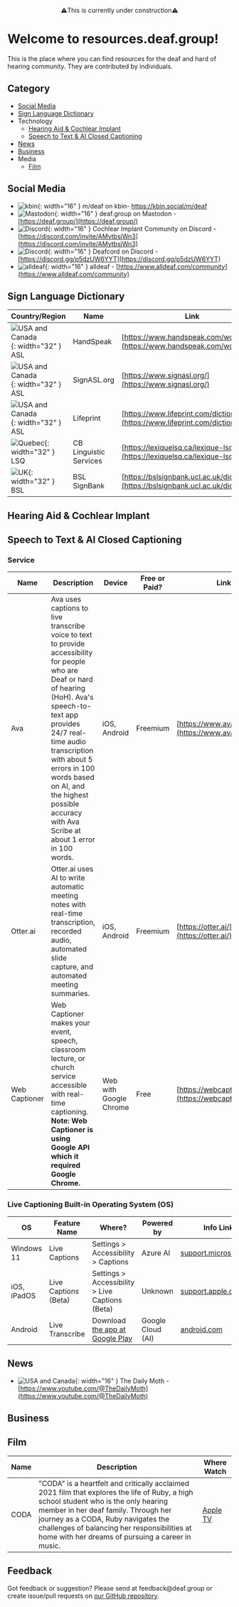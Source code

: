 <p style="text-align: center;">⚠️This is currently under construction⚠️</p>

# Welcome to resources.deaf.group!
This is the place where you can find resources for the deaf and hard of hearing community. They are contributed by individuals.

## Category
- [Social Media](#social-media)
- [Sign Language Dictionary](#sign-language-dictionary)
- Technology
  - [Hearing Aid & Cochlear Implant](#hearing-aid--cochlear-implant)
  - [Speech to Text & AI Closed Captioning](#speech-to-text--ai-closed-captioning)
- [News](#news)
- [Business](#business)
- Media
  - [Film](#film)

## Social Media
- ![kbin](https://kbin.social/favicon.ico){: width="16" } m/deaf on kbin- https://kbin.social/m/deaf
- ![Mastodon](https://mastodon.social/packs/media/icons/favicon-16x16-c58fdef40ced38d582d5b8eed9d15c5a.png){: width="16" } deaf.group on Mastodon - [https://deaf.group/](https://deaf.group/)
- ![Discord](https://discord.onl/wp-content/uploads/2018/07/favicon.png){: width="16" } Cochlear Implant Community on Discord - [https://discord.com/invite/AMytbsjWn3](https://discord.com/invite/AMytbsjWn3)
- ![Discord](https://discord.onl/wp-content/uploads/2018/07/favicon.png){: width="16" } Deafcord on Discord - [https://discord.gg/p5dzUW6YYT](https://discord.gg/p5dzUW6YYT)
- ![alldeaf](https://www.alldeaf.com/favicon.ico){: width="16" } alldeaf - [https://www.alldeaf.com/community](https://www.alldeaf.com/community)

## Sign Language Dictionary

| Country/Region | Name | Link |
|-------|-------|-------|
| ![USA and Canada](https://em-content.zobj.net/thumbs/120/openmoji/338/flag-united-states_1f1fa-1f1f8.png){: width="32" } ASL | HandSpeak | [https://www.handspeak.com/word/](https://www.handspeak.com/word/) |
| ![USA and Canada](https://em-content.zobj.net/thumbs/120/openmoji/338/flag-united-states_1f1fa-1f1f8.png){: width="32" } ASL | SignASL.org | [https://www.signasl.org/](https://www.signasl.org/) |
| ![USA and Canada](https://em-content.zobj.net/thumbs/120/openmoji/338/flag-united-states_1f1fa-1f1f8.png){: width="32" } ASL | Lifeprint | [https://www.lifeprint.com/dictionary.htm](https://www.lifeprint.com/dictionary.htm) |
| ![Quebec](https://em-content.zobj.net/thumbs/120/openmoji/338/flag-for-quebec-caqc_1f3f4-e0063-e0061-e0071-e0063-e007f.png){: width="32" } LSQ | CB Linguistic Services | [https://lexiquelsq.ca/lexique-lsq/](https://lexiquelsq.ca/lexique-lsq/) |
| ![UK](https://em-content.zobj.net/thumbs/120/openmoji/338/flag-united-kingdom_1f1ec-1f1e7.png){: width="32" } BSL | BSL SignBank | [https://bslsignbank.ucl.ac.uk/dictionary/](https://bslsignbank.ucl.ac.uk/dictionary/) |

## Hearing Aid & Cochlear Implant

## Speech to Text & AI Closed Captioning

### Service

| Name | Description | Device | Free or Paid? | Link |
|---------|--------|--------|--------|--------|
| Ava | Ava uses captions to live transcribe voice to text to provide accessibility for people who are Deaf or hard of hearing (HoH). Ava's speech-to-text app provides 24/7 real-time audio transcription with about 5 errors in 100 words based on AI, and the highest possible accuracy with Ava Scribe at about 1 error in 100 words. | iOS, Android | Freemium | [https://www.ava.me/](https://www.ava.me/) |
| Otter.ai | Otter.ai uses AI to write automatic meeting notes with real-time transcription, recorded audio, automated slide capture, and automated meeting summaries. | iOS, Android | Freemium | [https://otter.ai/](https://otter.ai/) |
| Web Captioner |  Web Captioner makes your event, speech, classroom lecture, or church service accessible with real-time captioning. **Note: Web Captioner is using Google API which it required Google Chrome.** | Web with Google Chrome | Free | [https://webcaptioner.com/](https://webcaptioner.com/) |

### Live Captioning Built-in Operating System (OS)

| OS | Feature Name | Where? | Powered by | Info Link |
|---------|--------|--------|--------|--------|
| Windows 11 | Live Captions | Settings > Accessibility > Captions | Azure AI | [support.microsoft.com](https://support.microsoft.com/en-us/windows/use-live-captions-to-better-understand-audio-b52da59c-14b8-4031-aeeb-f6a47e6055df#bkmk_turnoncaptions) |
| iOS, iPadOS | Live Captions (Beta) | Settings > Accessibility > Live Captions (Beta) | Unknown | [support.apple.com](https://support.apple.com/en-ca/guide/iphone/iphe0990f7bb/ios) |
| Android | Live Transcribe | Download [the app at Google Play](https://play.google.com/store/apps/details?id=com.google.audio.hearing.visualization.accessibility.scribe) | Google Cloud (AI) | [android.com](https://www.android.com/accessibility/live-transcribe/) |

## News
- ![USA and Canada](https://em-content.zobj.net/thumbs/120/openmoji/338/flag-united-states_1f1fa-1f1f8.png){: width="16" } The Daily Moth - [https://www.youtube.com/@TheDailyMoth](https://www.youtube.com/@TheDailyMoth)

## Business

## Film

| Name | Description | Where Watch |
|--------------|--------|--------|
| CODA | "CODA" is a heartfelt and critically acclaimed 2021 film that explores the life of Ruby, a high school student who is the only hearing member in her deaf family. Through her journey as a CODA, Ruby navigates the challenges of balancing her responsibilities at home with her dreams of pursuing a career in music. | [Apple TV](https://tv.apple.com/us/movie/coda/umc.cmc.3eh9r5iz32ggdm4ccvw5igiir) |

## Feedback
Got feedback or suggestion? Please send at <!-- fsdvwqs -->feed<!-- asdzxcwqe -->back<!-- zndoasdifg -->@<!-- dsafasdf  -->deaf.<!-- bncjdhsatuy -->group or create issue/pull requests on [our GitHub repository](https://github.com/BatteryDie/resources.deaf.group).
